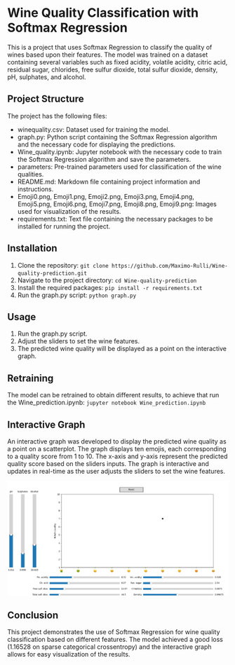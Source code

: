 # Wine Quality Classification with Softmax Regression
This is a project that uses Softmax Regression to classify the quality of wines based upon their features. The model was trained on a dataset containing several variables such as fixed acidity, volatile acidity, citric acid, residual sugar, chlorides, free sulfur dioxide, total sulfur dioxide, density, pH, sulphates, and alcohol.

## Project Structure
The project has the following files:

- winequality.csv: Dataset used for training the model.
- graph.py: Python script containing the Softmax Regression algorithm and the necessary code for displaying the predictions.
- Wine_quality.ipynb: Jupyter notebook with the necessary code to train the Softmax Regression algorithm and save the parameters.
- parameters: Pre-trained parameters used for classification of the wine qualities.
- README.md: Markdown file containing project information and instructions.
- Emoji0.png, Emoji1.png, Emoji2.png, Emoji3.png, Emoji4.png, Emoji5.png, Emoji6.png, Emoji7.png, Emoji8.png, Emoji9.png: Images used for visualization of the results.
- requirements.txt: Text file containing the necessary packages to be installed for running the project.

## Installation
1. Clone the repository: ``` git clone https://github.com/Maximo-Rulli/Wine-quality-prediction.git ```
2. Navigate to the project directory: ``` cd Wine-quality-prediction ```
3. Install the required packages: ``` pip install -r requirements.txt ```
4. Run the graph.py script: ``` python graph.py ```


## Usage
1. Run the graph.py script.
2. Adjust the sliders to set the wine features.
3. The predicted wine quality will be displayed as a point on the interactive graph.

## Retraining
The model can be retrained to obtain different results, to achieve that run the Wine_prediction.ipynb: ``` jupyter notebook Wine_prediction.ipynb ```

## Interactive Graph
An interactive graph was developed to display the predicted wine quality as a point on a scatterplot. The graph displays ten emojis, each corresponding to a quality score from 1 to 10. The x-axis and y-axis represent the predicted quality score based on the sliders inputs. The graph is interactive and updates in real-time as the user adjusts the sliders to set the wine features.

![Screenshot of the interactive graph generated when running graph.py](/screenshot.png)

## Conclusion
This project demonstrates the use of Softmax Regression for wine quality classification based on different features. The model achieved a good loss (1.16528 on sparse categorical crossentropy) and the interactive graph allows for easy visualization of the results.
